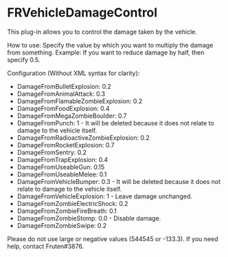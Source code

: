 # FRVehicleDamageControl
This plug-in allows you to control the damage taken by the vehicle.

How to use: Specify the value by which you want to multiply the damage from something.
Example: If you want to reduce damage by half, then specify 0.5.

Configuration (Without XML syntax for clarity):
- DamageFromBulletExplosion: 0.2
- DamageFromAnimalAttack: 0.3
- DamageFromFlamableZombieExplosion: 0.2
- DamageFromFoodExplosion: 0.4
- DamageFromMegaZombieBoulder: 0.7
- DamageFromPunch: 1 - It will be deleted because it does not relate to damage to the vehicle itself.
- DamageFromRadioactiveZombieExplosion: 0.2
- DamageFromRocketExplosion: 0.7
- DamageFromSentry: 0.2
- DamageFromTrapExplosion: 0.4
- DamageFromUseableGun: 0.15
- DamageFromUseableMelee: 0.1
- DamageFromVehicleBumper: 0.3 - It will be deleted because it does not relate to damage to the vehicle itself.
- DamageFromVehicleExplosion: 1 - Leave damage unchanged.
- DamageFromZombieElectricShock: 0.2
- DamageFromZombieFireBreath: 0.1
- DamageFromZombieStomp: 0.0 - Disable damage.
- DamageFromZombieSwipe: 0.2

Please do not use large or negative values (544545 or -133.3).
If you need help, contact Fruten#3876.
